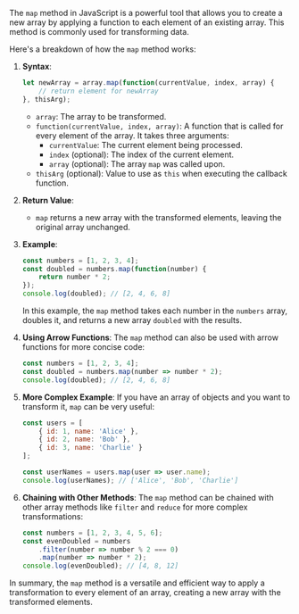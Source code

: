 The `map` method in JavaScript is a powerful tool that allows you to create a new array by applying a function to each element of an existing array. This method is commonly used for transforming data.

Here's a breakdown of how the `map` method works:

1. **Syntax**:
   ```javascript
   let newArray = array.map(function(currentValue, index, array) {
       // return element for newArray
   }, thisArg);
   ```

   - `array`: The array to be transformed.
   - `function(currentValue, index, array)`: A function that is called for every element of the array. It takes three arguments:
     - `currentValue`: The current element being processed.
     - `index` (optional): The index of the current element.
     - `array` (optional): The array `map` was called upon.
   - `thisArg` (optional): Value to use as `this` when executing the callback function.

2. **Return Value**:
   - `map` returns a new array with the transformed elements, leaving the original array unchanged.

3. **Example**:
   ```javascript
   const numbers = [1, 2, 3, 4];
   const doubled = numbers.map(function(number) {
       return number * 2;
   });
   console.log(doubled); // [2, 4, 6, 8]
   ```

   In this example, the `map` method takes each number in the `numbers` array, doubles it, and returns a new array `doubled` with the results.

4. **Using Arrow Functions**:
   The `map` method can also be used with arrow functions for more concise code:
   ```javascript
   const numbers = [1, 2, 3, 4];
   const doubled = numbers.map(number => number * 2);
   console.log(doubled); // [2, 4, 6, 8]
   ```

5. **More Complex Example**:
   If you have an array of objects and you want to transform it, `map` can be very useful:
   ```javascript
   const users = [
       { id: 1, name: 'Alice' },
       { id: 2, name: 'Bob' },
       { id: 3, name: 'Charlie' }
   ];

   const userNames = users.map(user => user.name);
   console.log(userNames); // ['Alice', 'Bob', 'Charlie']
   ```

6. **Chaining with Other Methods**:
   The `map` method can be chained with other array methods like `filter` and `reduce` for more complex transformations:
   ```javascript
   const numbers = [1, 2, 3, 4, 5, 6];
   const evenDoubled = numbers
       .filter(number => number % 2 === 0)
       .map(number => number * 2);
   console.log(evenDoubled); // [4, 8, 12]
   ```

In summary, the `map` method is a versatile and efficient way to apply a transformation to every element of an array, creating a new array with the transformed elements.
